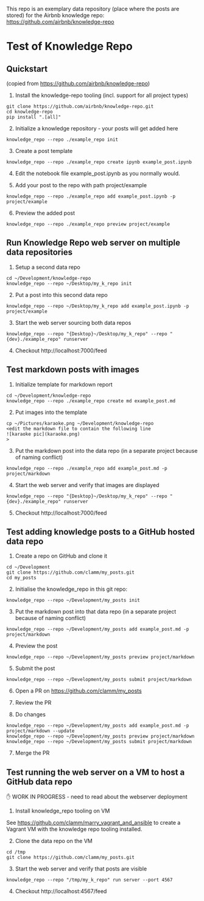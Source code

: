 This repo is an exemplary data repository (place where the posts are stored) for the Airbnb knowledge repo: https://github.com/airbnb/knowledge-repo


# Test of Knowledge Repo

## Quickstart 
(copied from https://github.com/airbnb/knowledge-repo)

1. Install the knowledge-repo tooling (incl. support for all project types)
  
  ```
  git clone https://github.com/airbnb/knowledge-repo.git
  cd knowledge-repo
  pip install ".[all]"
  ```

2. Initialize a knowledge repository - your posts will get added here

  ```
  knowledge_repo --repo ./example_repo init
  ```

3. Create a post template

  ```
  knowledge_repo --repo ./example_repo create ipynb example_post.ipynb
  ```

4. Edit the notebook file example_post.ipynb as you normally would.

5. Add your post to the repo with path project/example

  ```
  knowledge_repo --repo ./example_repo add example_post.ipynb -p project/example
  ```

6. Preview the added post

  ```
  knowledge_repo --repo ./example_repo preview project/example
  ```


## Run Knowledge Repo web server on multiple data repositories

1. Setup a second data repo

  ```
  cd ~/Development/knowledge-repo
  knowledge_repo --repo ~/Desktop/my_k_repo init
  ```

2. Put a post into this second data repo

  ```
  knowledge_repo --repo ~/Desktop/my_k_repo add example_post.ipynb -p project/example
  ```

3. Start the web server sourcing both data repos

  ```
  knowledge_repo --repo "{Desktop}~/Desktop/my_k_repo" --repo "{dev}./example_repo" runserver
  ```

4. Checkout http://localhost:7000/feed


## Test markdown posts with images

1. Initialize template for markdown report

  ```
  cd ~/Development/knowledge-repo
  knowledge_repo --repo ./example_repo create md example_post.md
  ```

2. Put images into the template

  ```
  cp ~/Pictures/karaoke.png ~/Development/knowledge-repo
  <edit the markdown file to contain the following line
  ![karaoke pic](karaoke.png)
  >
  ```

3. Put the markdown post into the data repo (in a separate project because of naming conflict)

  ```
  knowledge_repo --repo ./example_repo add example_post.md -p project/markdown
  ```

4. Start the web server and verify that images are displayed

  ```
  knowledge_repo --repo "{Desktop}~/Desktop/my_k_repo" --repo "{dev}./example_repo" runserver
  ```

5. Checkout http://localhost:7000/feed


## Test adding knowledge posts to a GitHub hosted data repo

1. Create a repo on GitHub and clone it

  ```
  cd ~/Development
  git clone https://github.com/clamm/my_posts.git
  cd my_posts
  ```

2. Initialise the knowledge_repo in this git repo:

  ```
  knowledge_repo --repo ~/Development/my_posts init
  ```

3. Put the markdown post into that data repo (in a separate project because of naming conflict)

  ```
  knowledge_repo --repo ~/Development/my_posts add example_post.md -p project/markdown
  ```

4. Preview the post

  ```
  knowledge_repo --repo ~/Development/my_posts preview project/markdown
  ```

5. Submit the post

  ```
  knowledge_repo --repo ~/Development/my_posts submit project/markdown
  ```

6. Open a PR on https://github.com/clamm/my_posts

7. Review the PR

8. Do changes

  ```
  knowledge_repo --repo ~/Development/my_posts add example_post.md -p project/markdown --update
  knowledge_repo --repo ~/Development/my_posts preview project/markdown
  knowledge_repo --repo ~/Development/my_posts submit project/markdown
  ```

7. Merge the PR


## Test running the web server on a VM to host a GitHub data repo

:hand: WORK IN PROGRESS - need to read about the webserver deployment

1. Install knowledge_repo tooling on VM

  See https://github.com/clamm/marry_vagrant_and_ansible to create a Vagrant VM with the knowledge repo tooling installed.

2. Clone the data repo on the VM

  ```
  cd /tmp
  git clone https://github.com/clamm/my_posts.git
  ```

3. Start the web server and verify that posts are visible

  ```
  knowledge_repo --repo "/tmp/my_k_repo" run server --port 4567
  ```

4. Checkout http://localhost:4567/feed

